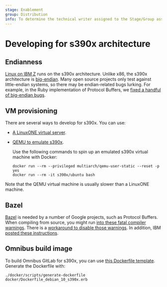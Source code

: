 ```yaml
---
stage: Enablement
group: Distribution
info: To determine the technical writer assigned to the Stage/Group associated with this page, see https://about.gitlab.com/handbook/engineering/ux/technical-writing/#designated-technical-writers
---
```


# Developing for s390x architecture

## Endianness

[Linux on IBM Z](https://en.wikipedia.org/wiki/Linux_on_IBM_Z) runs on the s390x architecture. Unlike x86,
the s390x architecture is [big-endian](https://en.wikipedia.org/wiki/Endianness). Many open source projects only
test against little-endian systems, so there may be endian-related bugs
lurking. For example, in the Ruby implementation of Protocol Buffers,
we [fixed a handful of big-endian bugs](https://github.com/protocolbuffers/protobuf/issues/9141#issuecomment-962698503).

## VM provisioning

There are several ways to develop for s390x. You can use:

- [A LinuxONE virtual server](https://developer.ibm.com/articles/get-started-with-ibm-linuxone/).
- [QEMU to emulate s390x](https://qemu-project.gitlab.io/qemu/system/target-s390x.html).

  Use the following commands to spin up an emulated s390x virtual machine with Docker:

  ```shell
  docker run --rm --privileged multiarch/qemu-user-static --reset -p yes
  docker run --rm -it s390x/ubuntu bash
  ```

Note that the QEMU virtual machine is usually slower than a LinuxONE
machine.

## Bazel

[Bazel](https://bazel.build/) is needed by a number of Google projects,
such as Protocol Buffers. When compiling from source, you might run [into these fatal compiler warnings](https://github.com/protocolbuffers/protobuf/issues/9141#issuecomment-955997742).
There is a [workaround to disable those warnings](https://github.com/bazelbuild/bazel/issues/13597#issuecomment-930606195).
In addition, IBM [posted these instructions](https://github.com/linux-on-ibm-z/docs/wiki/Building-Bazel).

## Omnibus build image

To build Omnibus GitLab for s390x, you can use [this Dockerfile template](https://gitlab.com/gitlab-org/gitlab-omnibus-builder/-/blob/master/docker/Dockerfile_debian_10_s390x.erb). Generate the Dockerfile with:

```shell
./docker/scripts/generate-dockerfile docker/Dockerfile_debian_10_s390x.erb
```
